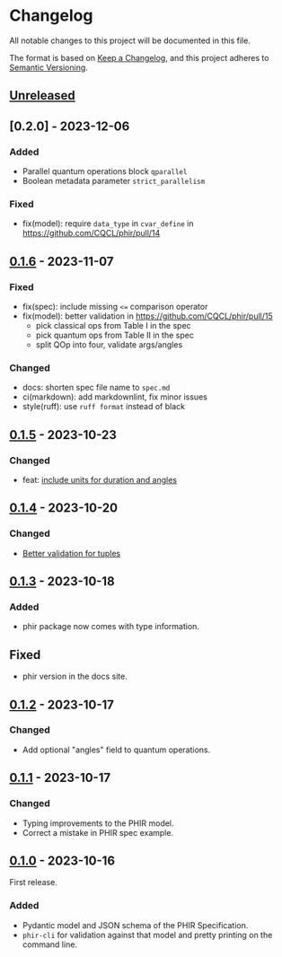 # Changelog

All notable changes to this project will be documented in this file.

The format is based on [Keep a Changelog](https://keepachangelog.com/en/1.0.0/),
and this project adheres to [Semantic Versioning](https://semver.org/spec/v2.0.0.html).

## [Unreleased]

## [0.2.0] - 2023-12-06

### Added

- Parallel quantum operations block `qparallel`
- Boolean metadata parameter `strict_parallelism`

### Fixed

- fix(model): require `data_type` in `cvar_define` in https://github.com/CQCL/phir/pull/14

## [0.1.6] - 2023-11-07

### Fixed

- fix(spec): include missing `<=` comparison operator
- fix(model): better validation in https://github.com/CQCL/phir/pull/15
  - pick classical ops from Table I in the spec
  - pick quantum ops from Table II in the spec
  - split QOp into four, validate args/angles

### Changed

- docs: shorten spec file name to `spec.md`
- ci(markdown): add markdownlint, fix minor issues
- style(ruff): use `ruff format` instead of black

## [0.1.5] - 2023-10-23

### Changed

- feat: [include units for duration and angles](https://github.com/CQCL/phir/pull/9)

## [0.1.4] - 2023-10-20

### Changed

- [Better validation for tuples](https://github.com/CQCL/phir/pull/8)

## [0.1.3] - 2023-10-18

### Added

- phir package now comes with type information.

## Fixed

- phir version in the docs site.

## [0.1.2] - 2023-10-17

### Changed

- Add optional "angles" field to quantum operations.

## [0.1.1] - 2023-10-17

### Changed

- Typing improvements to the PHIR model.
- Correct a mistake in PHIR spec example.

## [0.1.0] - 2023-10-16

First release.

### Added

- Pydantic model and JSON schema of the PHIR Specification.
- `phir-cli` for validation against that model and pretty printing on the command line.

[0.1.0]: https://github.com/CQCL/phir/commits/v0.1.0
[0.1.1]: https://github.com/CQCL/phir/compare/v0.1.0...v0.1.1
[0.1.2]: https://github.com/CQCL/phir/compare/v0.1.1...v0.1.2
[0.1.3]: https://github.com/CQCL/phir/compare/v0.1.2...v0.1.3
[0.1.4]: https://github.com/CQCL/phir/compare/v0.1.3...v0.1.4
[0.1.5]: https://github.com/CQCL/phir/compare/v0.1.4...v0.1.5
[0.1.6]: https://github.com/CQCL/phir/compare/v0.1.5...v0.1.6
[unreleased]: https://github.com/CQCL/phir/compare/v0.1.6...HEAD

<!-- markdownlint-configure-file {"MD024": {"siblings_only" : true}, "MD034": false} -->
